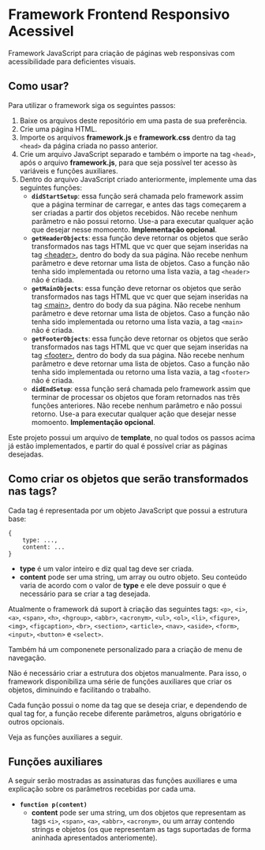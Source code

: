 # Framework Frontend Responsivo Acessivel

Framework JavaScript para criação de páginas web responsivas com acessibilidade para deficientes visuais.

## Como usar? 

Para utilizar o framework siga os seguintes passos: 

1. Baixe os arquivos deste repositório em uma pasta de sua preferência. 
2. Crie uma página HTML. 
3. Importe os arquivos **framework.js** e **framework.css** dentro da tag ```<head>``` da página criada no passo anterior.
4. Crie um arquivo JavaScript separado e também o importe na tag ```<head>```, após o arquivo **framework.js**, para que seja possível ter acesso às variáveis e funções auxiliares.
5. Dentro do arquivo JavaScript criado anteriormente, implemente uma das seguintes funções:
   * **```didStartSetup```**: essa função será chamada pelo framework assim que a página terminar de carregar, e antes das tags começarem a ser criadas a partir dos objetos recebidos. Não recebe nenhum parâmetro e não possui retorno. Use-a para executar qualquer ação que desejar nesse momoento. **Implementação opcional**.
   * **```getHeaderObjects```**: essa função deve retornar os objetos que serão transformados nas tags HTML que vc quer que sejam inseridas na tag [\<header\>](https://developer.mozilla.org/pt-BR/docs/Web/HTML/Element/header), dentro do body da sua página. Não recebe nenhum parâmetro e deve retornar uma lista de objetos. Caso a função não tenha sido implementada ou retorno uma lista vazia, a tag ```<header>``` não é criada. 
   * **```getMainObjects```**: essa função deve retornar os objetos que serão transformados nas tags HTML que vc quer que sejam inseridas na tag [\<main\>](https://developer.mozilla.org/pt-BR/docs/Web/HTML/Element/main), dentro do body da sua página. Não recebe nenhum parâmetro e deve retornar uma lista de objetos. Caso a função não tenha sido implementada ou retorno uma lista vazia, a tag ```<main>``` não é criada. 
   * **```getFooterObjects```**: essa função deve retornar os objetos que serão transformados nas tags HTML que vc quer que sejam inseridas na tag [\<footer\>](https://developer.mozilla.org/pt-BR/docs/Web/HTML/Element/footer), dentro do body da sua página. Não recebe nenhum parâmetro e deve retornar uma lista de objetos. Caso a função não tenha sido implementada ou retorno uma lista vazia, a tag ```<footer>``` não é criada. 
   * **```didEndSetup```**: essa função será chamada pelo framework assim que terminar de processar os objetos que foram retornados nas três funções anteriores. Não recebe nenhum parâmetro e não possui retorno. Use-a para executar qualquer ação que desejar nesse momoento. **Implementação opcional**.
   
Este projeto possui um arquivo de **template**, no qual todos os passos acima já estão implementados, e partir do qual é possível criar as páginas desejadas.
    
## Como criar os objetos que serão transformados nas tags? 

Cada tag é representada por um objeto JavaScript que possui a estrutura base: 

```
{
    type: ...,
    content: ...
}
```

- **type** é um valor inteiro e diz qual tag deve ser criada.
- **content** pode ser uma string, um array ou outro objeto. Seu conteúdo varia de acordo com o valor de **type** e ele deve possuir o que é necessário para se criar a tag desejada. 

Atualmente o framework dá suport à criação das seguintes tags: ```<p>```, ```<i>```, ```<a>```, ```<span>```, ```<h>```, ```<hgroup>```, ```<abbr>```, ```<acronym>```, ```<ul>```, ```<ol>```, ```<li>```, ```<figure>```, ```<img>```, ```<figcaption>```, ```<br>```, ```<section>```, ```<article>```, ```<nav>```, ```<aside>```, ```<form>```, ```<input>```, ```<button>``` e ```<select>```. 

Também há um componenete personalizado para a criação de menu de navegação. 

Não é necessário criar a estrutura dos objetos manualmente. Para isso, o framework disponibiliza uma série de funções auxiliares que criar os objetos, diminuindo e facilitando o trabalho.

Cada função possui o nome da tag que se deseja criar, e dependendo de qual tag for, a função recebe diferente parâmetros, alguns obrigatório e outros opcionais. 

Veja as funções auxiliares a seguir. 

## Funções auxiliares

A seguir serão mostradas as assinaturas das funções auxiliares e uma explicação sobre os parâmetros recebidas por cada uma. 

* **```function p(content)```**
  - **content** pode ser uma string, um dos objetos que representam as tags ```<i>```, ```<span>```, ```<a>```, ```<abbr>```, ```<acronym>```, ou um array contendo strings e objetos (os que representam as tags suportadas de forma aninhada apresentados anteriomente).